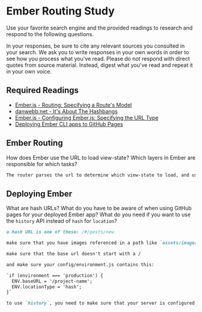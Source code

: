 # Ember Routing Study

Use your favorite search engine and the provided readings to research and
respond to the following questions.

In your responses, be sure to cite any relevant sources you consulted in your
search. We ask you to write responses in your own words in order to see how you
process what you've read. Please do not respond with direct quotes from source
material. Instead, digest what you've read and repeat it in your own voice.

## Required Readings

-   [Ember.js - Routing: Specifying a Route's Model](https://guides.emberjs.com/v2.11.0/routing/specifying-a-routes-model/)
-   [danwebb.net - It's About The Hashbangs](http://danwebb.net/2011/5/28/it-is-about-the-hashbangs)
-   [Ember.js - Configuring Ember.js: Specifying the URL Type](https://guides.emberjs.com/v2.11.0/configuring-ember/specifying-url-type/)
-   [Deploying Ember CLI apps to GitHub Pages](http://osxi.github.io/ember/github/git/2015/09/22/ember-cli-apps-on-github-pages.html)

## Ember Routing

How does Ember use the URL to load view-state? Which layers in Ember are
responsible for which tasks?

```md
The router parses the url to determine which view-state to load, and uses that information to query the appropriate model, and then loads the info from the model into the template in order to render the appropriate view state
```

## Deploying Ember

What are hash URLs? What do you have to be aware of when using GitHub pages for
your deployed Ember app? What do you need if you want to use the `history` API
instead of `hash` for `location`?

```md
a hash URL is one of these: /#/posts/new

make sure that you have images referenced in a path like `assets/images/foo.png`

make sure that the base url doesn't start with a /

and make sure your config/environment.js contains this:

`if (environment === 'production') {
  ENV.baseURL = '/project-name';
  ENV.locationType = 'hash';
}`

to use `history`, you need to make sure that your server is configured to handle all the defined URLs, even if the client navigates there directly
```
